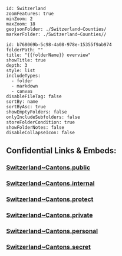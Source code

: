 
```leaflet
id: Switzerland
zoomFeatures: true 
minZoom: 2 
maxZoom: 18
geojsonFolder: ./Switzerland~Counties/
markerFolder: ./Switzerland~Counties//
```


```folder-overview
id: b768069b-5c98-4a08-978e-15355f9ab974
folderPath: ""
title: "{{folderName}} overview"
showTitle: true
depth: 3
style: list
includeTypes:
  - folder
  - markdown
  - canvas
disableFileTag: false
sortBy: name
sortByAsc: true
showEmptyFolders: false
onlyIncludeSubfolders: false
storeFolderCondition: true
showFolderNotes: false
disableCollapseIcon: false
```



## Confidential Links & Embeds: 

### [Switzerland~Cantons.public](/_public/\Earth\Continent\Europe\Europe~Central\SwitzerlandSwitzerland~Cantons.public.md) 

### [Switzerland~Cantons.internal](/_internal/\Earth\Continent\Europe\Europe~Central\SwitzerlandSwitzerland~Cantons.internal.md) 

### [Switzerland~Cantons.protect](/_protect/\Earth\Continent\Europe\Europe~Central\SwitzerlandSwitzerland~Cantons.protect.md) 

### [Switzerland~Cantons.private](/_private/\Earth\Continent\Europe\Europe~Central\SwitzerlandSwitzerland~Cantons.private.md) 

### [Switzerland~Cantons.personal](/_personal/\Earth\Continent\Europe\Europe~Central\SwitzerlandSwitzerland~Cantons.personal.md) 

### [Switzerland~Cantons.secret](/_secret/\Earth\Continent\Europe\Europe~Central\SwitzerlandSwitzerland~Cantons.secret.md)

